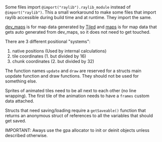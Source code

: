 Some files import `@import("raylib").raylib_module` instead of `@import("raylib")`. This a small workaround to make some files that import raylib accessible during build time and at runtime. They import the same. 

[dev_maps](assets/dev_maps) is for map data generated by [Tiled](https://www.mapeditor.org/)
and [maps](assets/maps) is for map data that gets auto generated from dev_maps, so it does not need to get touched.

There are 3 different positional "systems":
1. native positions (Used by internal calculations)
2. tile coordinates (1. but divided by 16)
3. chunk coordinates (2. but divided by 32)

The function names `update` and `draw` are reserved for a structs main uopdate function and draw functions. They should not be used for something else.

Sprites of animated tiles need to be all next to each other (no line wrapping). The first tile of the animation needs to have a `frames` custom data attached.

Structs that need saving/loading require a `getSaveable()` function that returns an anonymous struct of references to all the variables that should get saved.

IMPORTANT:
Aways use the gpa allocator to init or deinit objects unless described otherwise.